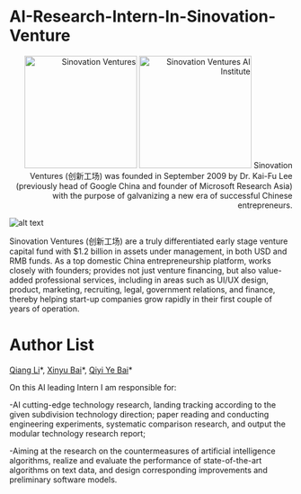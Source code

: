 # AI-Research-Intern-In-Sinovation-Venture



<p align="right">
  <img src="https://github.com/Johnny-liqiang/AI-Research-Intern-In-Sinovation-Venture/blob/master/project_gpt2_demo/img/logo.png" width="200" alt="Sinovation Ventures">
  <img src="https://github.com/Johnny-liqiang/AI-Research-Intern-In-Sinovation-Venture/blob/master/project_gpt2_demo/img/AI%20institute.png" width="200" alt="Sinovation Ventures AI Institute">
Sinovation Ventures (创新工场) was founded in September 2009 by Dr. Kai-Fu Lee (previously head of Google China and founder of Microsoft Research Asia) with the purpose of galvanizing a new era of successful Chinese entrepreneurs. 
</p>

![alt text]()

Sinovation Ventures (创新工场) are a truly differentiated early stage venture capital fund with $1.2 billion in assets under management, in both USD and RMB funds. As a top domestic China entrepreneurship platform, works closely with founders; provides not just venture financing, but also value-added professional services, including in areas such as UI/UX design, product, marketing, recruiting, legal, government relations, and finance, thereby helping start-up companies grow rapidly in their first couple of years of operation.

# Author List 
[Qiang Li](https://www.linkedin.com/in/qiang-li-166362143/)\*, [Xinyu Bai](https://www.linkedin.com/in/xinyu-bai-8b495b180/)\*, [Qiyi Ye Bai](https://www.linkedin.com/in/qiyi-ye-36703018/)\*  <br />

On this AI leading Intern I am responsible for:

-AI cutting-edge technology research, landing tracking according to the given subdivision technology direction; paper reading and conducting engineering experiments, systematic comparison research, and output the modular technology research report;

-Aiming at the research on the countermeasures of artificial intelligence algorithms, realize and evaluate the performance of state-of-the-art algorithms on text data, and design corresponding improvements and preliminary software models.
